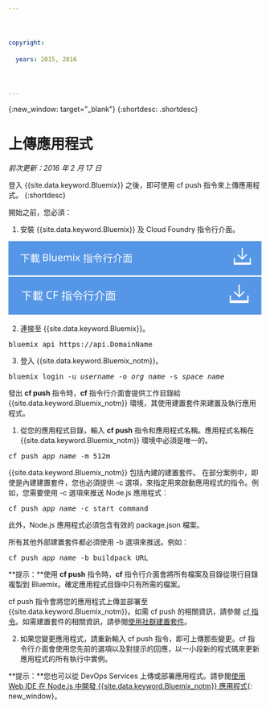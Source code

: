 ```yaml
---

 

copyright:

  years: 2015, 2016

 

---
```


{:new_window: target="_blank"}
{:shortdesc: .shortdesc}

# 上傳應用程式
*前次更新：2016 年 2 月 17 日*

登入 {{site.data.keyword.Bluemix}} 之後，即可使用 cf push 指令來上傳應用程式。
{:shortdesc}

開始之前，您必須：
  1. 安裝 {{site.data.keyword.Bluemix}} 及 Cloud Foundry 指令行介面。

  <a class="xref" href="http://clis.ng.bluemix.net/ui/home.html" target="_blank" title="（在新分頁或視窗中開啟）"><img class="image" src="images/btn_bx_commandline.svg" alt="下載 {{site.data.keyword.Bluemix}} 指令行介面" /> </a>  <a class="xref" href="https://github.com/cloudfoundry/cli/releases" target="_blank" title="（在新分頁或視窗中開啟）"><img class="image" src="images/btn_cf_commandline.svg" alt="下載 Cloud Foundry 指令行介面" /> </a>

  2. 連接至 {{site.data.keyword.Bluemix}}。

  <pre class="pre">bluemix api https://api.<span class="keyword" data-hd-keyref="DomainName">DomainName</span></pre>
  
  3. 登入 {{site.data.keyword.Bluemix_notm}}。

  <pre class="pre">bluemix login -u <var class="keyword varname" data-hd-keyref="user_ID">username</var> -o <var class="keyword varname" data-hd-keyref="org_name">org_name</var> -s <var class="keyword varname" data-hd-keyref="space_name">space_name</var></pre>

發出 **cf push** 指令時，**cf** 指令行介面會提供工作目錄給
{{site.data.keyword.Bluemix_notm}} 環境，其使用建置套件來建置及執行應用程式。

  1. 從您的應用程式目錄，輸入 **cf push** 指令和應用程式名稱。應用程式名稱在 {{site.data.keyword.Bluemix_notm}} 環境中必須是唯一的。
  
  <pre class="pre">cf push <var class="keyword varname" data-hd-keyref="app_name">app_name</var> -m 512m</pre>
  
  {{site.data.keyword.Bluemix_notm}} 包括內建的建置套件。
在部分案例中，即使是內建建置套件，您也必須提供 -c 選項，來指定用來啟動應用程式的指令。例如，您需要使用 -c 選項來推送 Node.js 應用程式：
  
  <pre class="pre">cf push <var class="keyword varname" data-hd-keyref="app_name">app_name</var> -c start_command</pre>
  
  此外，Node.js 應用程式必須包含有效的 package.json 檔案。

  所有其他外部建置套件都必須使用 -b 選項來推送。例如：

  <pre class="pre">cf push <var class="keyword varname" data-hd-keyref="app_name">app_name</var> -b buildpack_URL</pre>
  
  **提示：**使用 **cf push** 指令時，**cf** 指令行介面會將所有檔案及目錄從現行目錄複製到 Bluemix。確定應用程式目錄中只有所需的檔案。

  cf push 指令會將您的應用程式上傳並部署至 {{site.data.keyword.Bluemix_notm}}。如需 cf push 的相關資訊，請參閱 [cf 指令](../cli/reference/cfcommands/index.html)。如需建置套件的相關資訊，請參閱[使用社群建置套件](../cfapps/byob.html)。

  2. 如果您變更應用程式，請重新輸入 cf push 指令，即可上傳那些變更。cf 指令行介面會使用您先前的選項以及對提示的回應，以一小段新的程式碼來更新應用程式的所有執行中實例。

**提示：**您也可以從 DevOps Services 上傳或部署應用程式。請參閱[使用 Web IDE 在 Node.js 中開發 {{site.data.keyword.Bluemix_notm}} 應用程式](https://hub.jazz.net/tutorials/devopsweb/){: new_window}。
